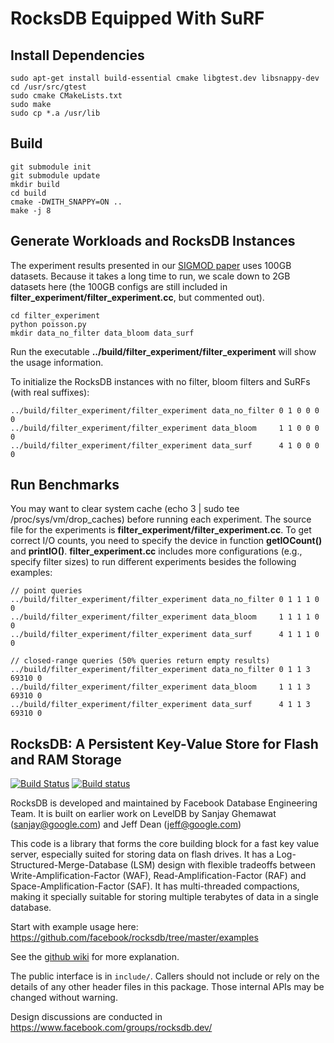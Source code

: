 # RocksDB Equipped With SuRF

## Install Dependencies
    sudo apt-get install build-essential cmake libgtest.dev libsnappy-dev
    cd /usr/src/gtest
    sudo cmake CMakeLists.txt
    sudo make
    sudo cp *.a /usr/lib

## Build
    git submodule init
    git submodule update
    mkdir build
    cd build
    cmake -DWITH_SNAPPY=ON ..
    make -j 8

## Generate Workloads and RocksDB Instances
The experiment results presented in our
[SIGMOD paper](http://www.cs.cmu.edu/~huanche1/publications/surf_paper.pdf)
uses 100GB datasets. Because it takes a long time to run, we scale
down to 2GB datasets here (the 100GB configs are still included in
**filter_experiment/filter_experiment.cc**, but commented out).

    cd filter_experiment
    python poisson.py
    mkdir data_no_filter data_bloom data_surf

Run the executable **../build/filter_experiment/filter_experiment** will show the usage information.

To initialize the RocksDB instances with no filter, bloom filters and SuRFs (with real suffixes):

    ../build/filter_experiment/filter_experiment data_no_filter 0 1 0 0 0 0
    ../build/filter_experiment/filter_experiment data_bloom     1 1 0 0 0 0
    ../build/filter_experiment/filter_experiment data_surf      4 1 0 0 0 0

## Run Benchmarks
You may want to clear system cache (echo 3 | sudo tee /proc/sys/vm/drop_caches)
before running each experiment. The source file for the experiments is
**filter_experiment/filter_experiment.cc**. To get correct I/O counts, you need
to specify the device in function **getIOCount()** and **printIO()**.
**filter_experiment.cc** includes more configurations (e.g., specify filter sizes)
to run different experiments besides the following examples:

    // point queries
    ../build/filter_experiment/filter_experiment data_no_filter 0 1 1 1 0 0
    ../build/filter_experiment/filter_experiment data_bloom     1 1 1 1 0 0
    ../build/filter_experiment/filter_experiment data_surf      4 1 1 1 0 0

    // closed-range queries (50% queries return empty results)
    ../build/filter_experiment/filter_experiment data_no_filter 0 1 1 3 69310 0
    ../build/filter_experiment/filter_experiment data_bloom     1 1 1 3 69310 0
    ../build/filter_experiment/filter_experiment data_surf      4 1 1 3 69310 0


## RocksDB: A Persistent Key-Value Store for Flash and RAM Storage

[![Build Status](https://travis-ci.org/facebook/rocksdb.svg?branch=master)](https://travis-ci.org/facebook/rocksdb)
[![Build status](https://ci.appveyor.com/api/projects/status/fbgfu0so3afcno78/branch/master?svg=true)](https://ci.appveyor.com/project/Facebook/rocksdb/branch/master)


RocksDB is developed and maintained by Facebook Database Engineering Team.
It is built on earlier work on LevelDB by Sanjay Ghemawat (sanjay@google.com)
and Jeff Dean (jeff@google.com)

This code is a library that forms the core building block for a fast
key value server, especially suited for storing data on flash drives.
It has a Log-Structured-Merge-Database (LSM) design with flexible tradeoffs
between Write-Amplification-Factor (WAF), Read-Amplification-Factor (RAF)
and Space-Amplification-Factor (SAF). It has multi-threaded compactions,
making it specially suitable for storing multiple terabytes of data in a
single database.

Start with example usage here: https://github.com/facebook/rocksdb/tree/master/examples

See the [github wiki](https://github.com/facebook/rocksdb/wiki) for more explanation.

The public interface is in `include/`.  Callers should not include or
rely on the details of any other header files in this package.  Those
internal APIs may be changed without warning.

Design discussions are conducted in https://www.facebook.com/groups/rocksdb.dev/
